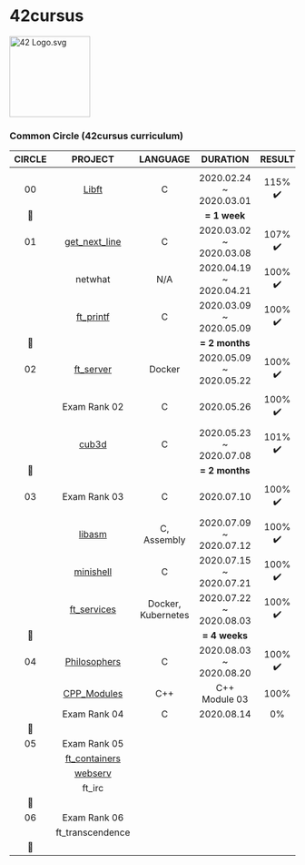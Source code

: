 # 42cursus

<p><img src="https://upload.wikimedia.org/wikipedia/commons/8/8d/42_Logo.svg" alt="42 Logo.svg" width="142"></p> 

### Common Circle (42cursus curriculum)

|CIRCLE	|PROJECT													|LANGUAGE			|DURATION					|RESULT						|LEVEL			|
|:-:	|:--:														|:-:				|:--:						|:--:						|:--:			|
|		|															|					|							|							|				|
|00		|[Libft](https://github.com/l-yohai/libft)					|C					|2020.02.24 ~ 2020.03.01	|115% :heavy_check_mark:	|level 1 - 03%	|
|:dizzy:|															|					|**= 1 week**				|							|				|
|01		|[get_next_line](https://github.com/l-yohai/get_next_line)	|C					|2020.03.02 ~ 2020.03.08	|107% :heavy_check_mark:	|level 1 - 45%	|
|		|netwhat													|N/A				|2020.04.19 ~ 2020.04.21	|100% :heavy_check_mark:	|level 1 - 66%	|
|		|[ft_printf](https://github.com/l-yohai/ft_printf)			|C					|2020.03.09 ~ 2020.05.09	|100% :heavy_check_mark:	|level 2 - 02%	|
|:dizzy:|															|					|**= 2 months**				|							|				|
|02		|[ft_server](https://github.com/l-yohai/ft_server)			|Docker				|2020.05.09 ~ 2020.05.22	|100% :heavy_check_mark:	|level 2 - 30%	|
|		|Exam Rank 02												|C					|2020.05.26					|100% :heavy_check_mark:	|level 2 - 30%	|
|		|[cub3d](https://github.com/l-yohai/cub3d)					|C					|2020.05.23 ~ 2020.07.08	|101% :heavy_check_mark:	|level 3 - 09%	|
|:dizzy:|															|					|**= 2 months**				|							|				|
|03		|Exam Rank 03												|C					|2020.07.10					|100% :heavy_check_mark:	|level 3 - 09%	|
|		|[libasm](https://github.com/l-yohai/libasm)				|C, Assembly		|2020.07.09 ~ 2020.07.12	|100% :heavy_check_mark:	|level 3 - 30%	|
|		|[minishell](https://github.com/l-yohai/minishell)			|C					|2020.07.15 ~ 2020.07.21	|100% :heavy_check_mark:	|level 3 - 92%	|
|		|[ft_services](https://github.com/l-yohai/ft_services)		|Docker, Kubernetes	|2020.07.22 ~ 2020.08.03	|100% :heavy_check_mark:	|level 4 - 05%	|
|:dizzy:|															|					|**= 4 weeks**				|							|				|
|04		|[Philosophers](https://github.com/l-yohai/philosophers)	|C					|2020.08.03 ~ 2020.08.20	|100% :heavy_check_mark:	|level 4 - 32%	|
|		|[CPP_Modules](https://github.com/l-yohai/CPP_Modules)		|C++				|C++ Module 03				|100%						|				|
|		|Exam Rank 04												|C					|2020.08.14					|0%							|				|
|:dizzy:|															|					|							|							|				|
|05		|Exam Rank 05												|					|							|							|				|
|		|[ft_containers](https://github.com/l-yohai/ft_containers)	|					|							|							|				|
|		|[webserv](https://github.com/l-yohai/webserv)				| 					|							|							|				|
|		|ft_irc														|					|							|							|				|
|:dizzy:|															|					|							|							|				|
|06		|Exam Rank 06												|					|							|							|				|
|		|ft_transcendence											|					|							|							|				|
|:dizzy:|															|					|							|							|				|
